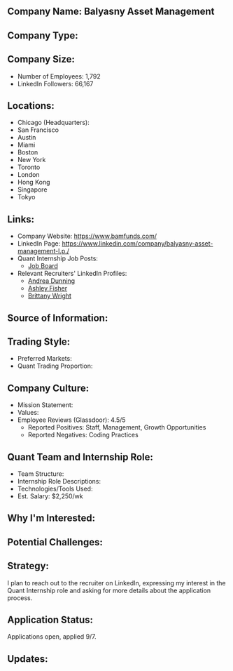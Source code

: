 ## Company Name: Balyasny Asset Management

## Company Type:

## Company Size:
- Number of Employees: 1,792
- LinkedIn Followers: 66,167

## Locations:
- Chicago (Headquarters): 
- San Francisco
- Austin
- Miami
- Boston
- New York
- Toronto
- London
- Hong Kong
- Singapore
- Tokyo

## Links:
- Company Website: https://www.bamfunds.com/
- LinkedIn Page: https://www.linkedin.com/company/balyasny-asset-management-l.p./
- Quant Internship Job Posts: 
  - [Job Board](https://bambusdev.my.site.com/s/)
- Relevant Recruiters' LinkedIn Profiles: 
  - [Andrea Dunning](https://www.linkedin.com/in/andrea-dunning10/)
  - [Ashley Fisher](https://www.linkedin.com/in/ashley-fisher-09057a55/)
  - [Brittany Wright](https://www.linkedin.com/in/bkwright25/)

## Source of Information:

## Trading Style:
- Preferred Markets: 
- Quant Trading Proportion: 

## Company Culture:
- Mission Statement: 
- Values: 
- Employee Reviews (Glassdoor): 4.5/5
  - Reported Positives: Staff, Management, Growth Opportunities
  - Reported Negatives: Coding Practices

## Quant Team and Internship Role:
- Team Structure: 
- Internship Role Descriptions: 
- Technologies/Tools Used: 
- Est. Salary: $2,250/wk

## Why I'm Interested:

## Potential Challenges: 

## Strategy:
I plan to reach out to the recruiter on LinkedIn, expressing my interest in the Quant Internship role and asking for more details about the application process.

## Application Status:
Applications open, applied 9/7.

## Updates:
